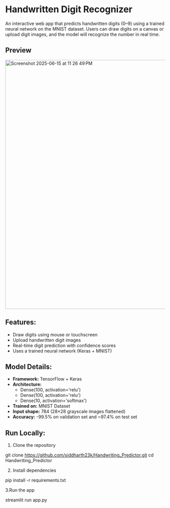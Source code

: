 # Handwritten Digit Recognizer

An interactive web app that predicts handwritten digits (0–9) using a trained neural network on the MNIST dataset. Users can draw digits on a canvas or upload digit images, and the model will recognize the number in real time.


## Preview
<img width="782" alt="Screenshot 2025-06-15 at 11 26 49 PM" src="https://github.com/user-attachments/assets/b362eeb4-1f4d-43ab-ba26-c029cc0d0f5d" />


## Features:

- Draw digits using mouse or touchscreen  
- Upload handwritten digit images  
- Real-time digit prediction with confidence scores  
- Uses a trained neural network (Keras + MNIST)  


## Model Details:

- **Framework:** TensorFlow + Keras  
- **Architecture:**
  - Dense(100, activation='relu')
  - Dense(100, activation='relu')
  - Dense(10, activation='softmax')  
- **Trained on:** MNIST Dataset  
- **Input shape:** 784 (28×28 grayscale images flattened)  
- **Accuracy:** -99.5% on validation set and ~97.4% on test set


## Run Locally:

1. Clone the repository

git clone https://github.com/siddharth23k/Handwriting_Predictor.git
cd Handwriting_Predictor

2. Install dependencies

pip install -r requirements.txt

3.Run the app

streamlit run app.py
